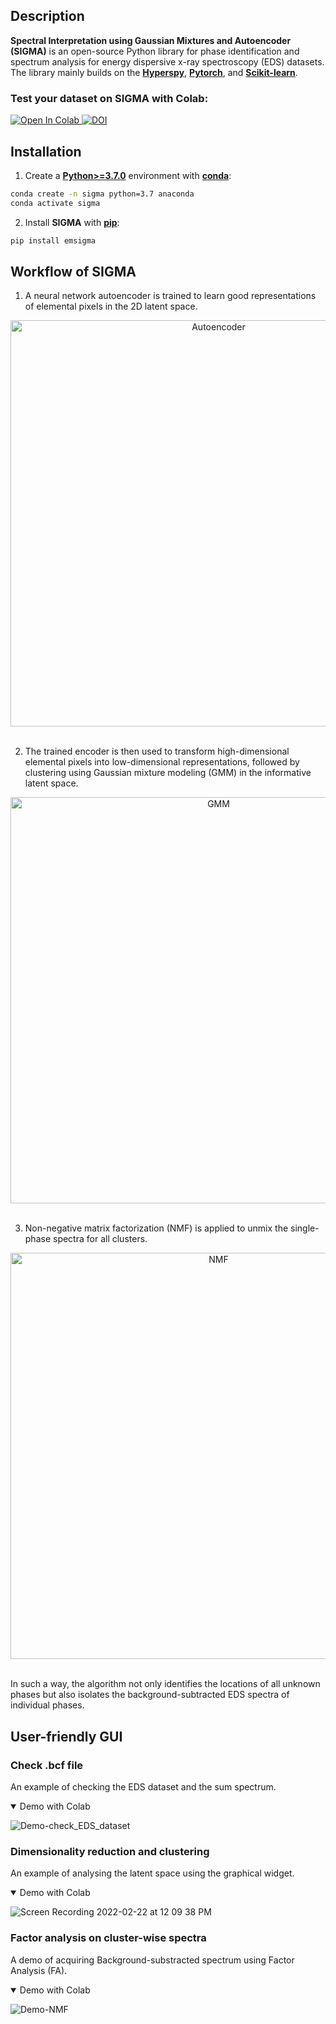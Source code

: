 ## Description

**Spectral Interpretation using Gaussian Mixtures and Autoencoder (SIGMA)** is an open-source Python library for phase identification and spectrum analysis for energy dispersive x-ray spectroscopy (EDS) datasets. The library mainly builds on the [**Hyperspy**](https://hyperspy.org/), [**Pytorch**](https://pytorch.org/), and [**Scikit-learn**](https://scikit-learn.org/stable/). <br />


### Test your dataset on SIGMA with Colab:

<a href="https://colab.research.google.com/github/poyentung/sigma/blob/master/tutorial/tutorial_colab.ipynb">
  <img src="https://colab.research.google.com/assets/colab-badge.svg" alt="Open In Colab"/>
</a>
<a href="https://zenodo.org/badge/latestdoi/415443021"><img src="https://zenodo.org/badge/415443021.svg" alt="DOI"></a><br />


## Installation
1. Create a [**Python>=3.7.0**](https://www.python.org/) environment with [**conda**](https://docs.conda.io/en/latest/):
```bash
conda create -n sigma python=3.7 anaconda
conda activate sigma
```

2. Install **SIGMA** with [**pip**](https://pypi.org/project/pip/):
```bash
pip install emsigma
```

## Workflow of SIGMA
1. A neural network autoencoder is trained to learn good representations of elemental pixels in the 2D latent space. <br />
<div align="middle">
  <img width="650" alt="Autoencoder" src="https://user-images.githubusercontent.com/29102746/163899500-34ac68e2-9a38-44d9-a869-e40c024c420b.png">
</div><br />

2. The trained encoder is then used to transform high-dimensional elemental pixels into low-dimensional representations, followed by clustering using Gaussian mixture modeling (GMM) in the informative latent space.<br />
<div align="middle">
  <img width="650" alt="GMM" src="https://user-images.githubusercontent.com/29102746/163899758-6bd61544-fa91-44ac-8647-d249982b6607.png"> 
</div><br />

3. Non-negative matrix factorization (NMF) is applied to unmix the single-phase spectra for all clusters.<br />
<div align="middle">
  <img width="650" alt="NMF" src="https://user-images.githubusercontent.com/29102746/163899763-0fb4f835-3380-4504-9f3a-bb33089421f8.png">  
</div><br />

In such a way, the algorithm not only identifies the locations of all unknown phases but also isolates the background-subtracted EDS spectra of individual phases.

## User-friendly GUI
### Check .bcf file
An example of checking the EDS dataset and the sum spectrum.
<details open>
<summary>Demo with Colab</summary>

![Demo-check_EDS_dataset](https://user-images.githubusercontent.com/29102746/159283425-00a6e8a6-3274-4495-9ab6-ca0e9a844277.gif)

</details>

### Dimensionality reduction and clustering
An example of analysing the latent space using the graphical widget.
<details open>
<summary>Demo with Colab</summary>

![Screen Recording 2022-02-22 at 12 09 38 PM](https://user-images.githubusercontent.com/29102746/159275323-45ad978a-7dcf-40d9-839b-d58979bb0101.gif)

</details>

### Factor analysis on cluster-wise spectra
A demo of acquiring Background-substracted spectrum using Factor Analysis (FA).
<details open>
<summary>Demo with Colab</summary>
  
![Demo-NMF](https://user-images.githubusercontent.com/29102746/159292227-1e82402c-2429-4c81-8245-8798c426ea0f.gif)

</details>
